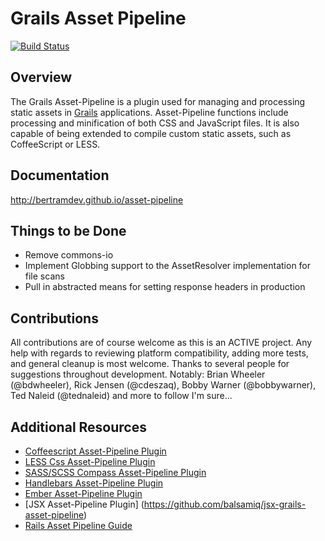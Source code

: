 Grails Asset Pipeline
=====================
[![Build Status](https://travis-ci.org/bertramdev/asset-pipeline.png?branch=master)](https://travis-ci.org/bertramdev/asset-pipeline)

Overview
--------
The Grails Asset-Pipeline is a plugin used for managing and processing static assets in [Grails](http://grails.org) applications. Asset-Pipeline functions include processing and minification of both CSS and JavaScript files. It is also capable of being extended to compile custom static assets, such as CoffeeScript or LESS.

Documentation
-------------
http://bertramdev.github.io/asset-pipeline

Things to be Done
-----------------
* Remove commons-io
* Implement Globbing support to the AssetResolver implementation for file scans
* Pull in abstracted means for setting response headers in production


Contributions
-------------
All contributions are of course welcome as this is an ACTIVE project. Any help with regards to reviewing platform compatibility, adding more tests, and general cleanup is most welcome.
Thanks to several people for suggestions throughout development. Notably: Brian Wheeler (@bdwheeler), Rick Jensen (@cdeszaq), Bobby Warner (@bobbywarner), Ted Naleid (@tednaleid) and more to follow I'm sure...

Additional Resources
--------------------
* [Coffeescript Asset-Pipeline Plugin](http://github.com/bertramdev/coffee-grails-asset-pipeline)
* [LESS Css Asset-Pipeline Plugin](http://github.com/bertramdev/less-grails-asset-pipeline)
* [SASS/SCSS Compass Asset-Pipeline Plugin](http://github.com/bertramdev/sass-grails-asset-pipeline)
* [Handlebars Asset-Pipeline Plugin](http://github.com/bertramdev/handlebars-grails-asset-pipeline)
* [Ember Asset-Pipeline Plugin](http://github.com/bertramdev/ember-grails-asset-pipeline)
* [JSX Asset-Pipeline Plugin] (https://github.com/balsamiq/jsx-grails-asset-pipeline)
* [Rails Asset Pipeline Guide](http://guides.rubyonrails.org/asset_pipeline.html)
